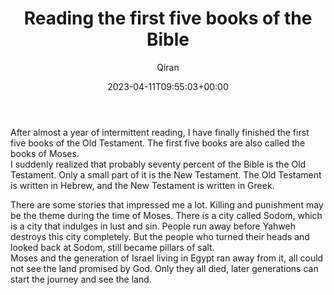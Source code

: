 ﻿---
title: Reading the first five books of the Bible
author: Qiran
type: post
date: 2023-04-11T09:55:03+00:00
aliases: ["/reading-the-first-five-books-of-the-bible/"]
xyz_twap:
  - 1
tags:
  - Bible

---
After almost a year of intermittent reading, I have finally finished the first five books of the Old Testament. The first five books are also called the books of Moses.  
I suddenly realized that probably seventy percent of the Bible is the Old Testament. Only a small part of it is the New Testament. The Old Testament is written in Hebrew, and the New Testament is written in Greek.

There are some stories that impressed me a lot. Killing and punishment may be the theme during the time of Moses. There is a city called Sodom, which is a city that indulges in lust and sin. People run away before Yahweh destroys this city completely. But the people who turned their heads and looked back at Sodom, still became pillars of salt.  
Moses and the generation of Israel living in Egypt ran away from it, all could not see the land promised by God. Only they all died, later generations can start the journey and see the land.
